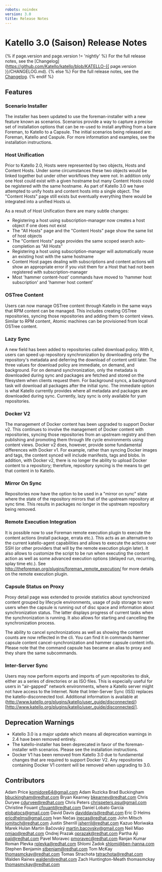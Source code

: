 ```yaml
---
robots: noindex
version: 3.0
title: Release Notes
---
```


# Katello 3.0 (Saison) Release Notes

{% if page.version and page.version != 'nightly' %}
For the full release notes, see the [Changelog](https://github.com/Katello/katello/blob/KATELLO-{{ page.version }}/CHANGELOG.md).
{% else %}
For the full release notes, see the [Changelog](https://github.com/Katello/katello/blob/master/CHANGELOG.md).
{% endif %}

## Features

### Scenario Installer

The installer has been updated to use the foreman-installer with a new feature known as scenarios. Scenarios provide a way to capture a precise set of installation options that can be re-used to install anything from a bare Foreman, to Katello to a Capsule. The initial scenarios being released are: Foreman, Katello and Caspule. For more information and examples, see the installation instructions.

### Host Unification

Prior to Katello 2.0, Hosts were represented by two objects, Hosts and Content Hosts. Under some circumstances these two objects would be linked together but under other workflows they were not. In addition only one Host could exist with a given hostname but many Content Hosts could be registered with the same hostname. As part of Katello 3.0 we have attempted to unify hosts and content hosts into a single object. The "Content Hosts" page still exists but eventually everything there would be integrated into a unified Hosts ui.

As a result of Host Unification there are many subtle changes:

 * Registering a host using subscription-manager now creates a host object if one does not exist
 * The "All Hosts" page and the "Content Hosts" page show the same list of host objects
 * The "Content Hosts" page provides the same scoped search auto-completion as "All Hosts"
 * Registering a host using subscription-manager will automatically reuse an existing host with the same hostname
 * Content Host pages dealing with subscriptions and content actions will show an appropriate error if you visit them for a Host that had not been registered with subscription-manager
 * Most 'hammer content-host' commands have moved to 'hammer host subscription' and 'hammer host content'

### OSTree Content

Users can now manage OSTree content through Katello in the same ways that RPM content can be managed. This includes creating OSTree repositories, syncing those repositories and adding them to content views. Similar to RPM content, Atomic machines can be provisioned from local OSTree content. 

### Lazy Sync

A new field has been added to repositories called download policy. With it, users can speed up repository synchronization by downloading only the repository's metadata and deferring the download of content until later. The three values for download policy are immediate, on demand, and background. For on demand synchronization, only the metadata is downloaded during sync and packages are fetched and stored on the filesystem when clients request them. For background syncs, a background task will download all packages after the initial sync. The immediate option is what Katello currently provides where all metadata and packages are downloaded during sync. Currently, lazy sync is only available for yum repositories.

### Docker V2

The management of Docker content has been upgraded to support Docker v2. This continues to involve the management of Docker content with repositories, syncing those repositories from an upstream registry and then publishing and promoting them through life cycle environments using content views. Docker v2 does, however, provide some fundamental differences with Docker v1. For example, rather than syncing Docker images and tags, the content synced will include manifests, tags and blobs. In addition, with Docker v2, there is no longer the ability to upload Docker content to a repository; therefore, repository syncing is the means to get that content in to Katello.

### Mirror On Sync

Repositories now have the option to be used in a "mirror on sync" state where the state of the repository mirrors that of the upstream repository at sync time. This results in packages no longer in the upstream repository being removed.

### Remote Execution Integration

It is possible now to use Foreman remote execution plugin to execute the content actions
(install package, errata etc.). This acts as an alternative to the current katello-agent capabilities
and allows to execute the actions over SSH (or other providers that will by the remote execution
plugin later). It also allows to customize the script to be run when executing the content action
as well as some advanced execution options (delayed run, recurring, splay time etc.).
See http://theforeman.org/plugins/foreman_remote_execution/ for more details on the remote execution plugin.

### Capsule Status on Proxy

Proxy detail page was extended to provide statistics about synchronized content grouped by lifecycle environments, usage of pulp storage to warn users when the capsule is running out of disc space and information about synchronization status. The latter displays progress of current tasks when the synchronization is running. It also allows for starting and cancelling the synchronization process.

The ability to cancel synchronizations as well as showing the content counts are now reflected in the cli. You can find it in commands hammer capsule content cancel-synchronization and hammer capsule content info. Please note that the command capsule has became an alias to proxy and they share the same subcommands.

### Inter-Server Sync

Users may now perform exports and imports of yum repositories to disk, either as a series of directories or as ISO files. This is especially useful for users in "air-gapped" network environments, where a Katello server might not have access to the Internet. Note that Inter-Server Sync (ISS) replaces the katello-disconnected tool. Additional information is available at (http://www.katello.org/plugins/katello/user_guide/disconnected/)[http://www.katello.org/plugins/katello/user_guide/disconnected/].

### 

## Deprecation Warnings

 * Katello 3.0 is a major update which means all deprecation warnings in 2.4 have been removed entirely.
 * The katello-installer has been deprecated in favor of the foreman-installer with scenarios. Please see the installation instructions.
 * Docker V1 has been removed from Katello 3.0 due to fundamental changes that are required to support Docker V2. Any repositories containing Docker V1 content will be removed when upgrading to 3.0.

## Contributors

Adam Price <komidore64@gmail.com>
Adam Ruzicka
Brad Buckingham <bbuckingham@redhat.com>
Bryan Kearney <bkearney@redhat.com>
Chris Duryee <cduryee@redhat.com>
Chris Peters <chrispeters.psu@gmail.com>
Christine Fouant <cfouant@redhat.com>
Daniel Lobato García <elobatocs@gmail.com>
David Davis <daviddavis@redhat.com>
Eric D Helms <ericdhelms@gmail.com>
Ivan Nečas <inecas@redhat.com>
John Mitsch <jomitsch@redhat.com>
Justin Sherrill <jsherril@redhat.com>
Kazuo Moriwaka
Marek Hulan
Martin Bačovský <martin.bacovsky@gmail.com>
Neil Miao <nmiao@redhat.com>
Ondrej Prazak <oprazak@redhat.com>
Partha Aji <paji@redhat.com>
Pavel Moravec <pmoravec@redhat.com>
Ranjan Kumar
Roman Plevka <rplevka@redhat.com>
Shlomi Zadok <shlomi@ben-hanna.com>
Stephen Benjamin <stbenjam@redhat.com>
Tom McKay <thomasmckay@redhat.com>
Tomas Strachota <tstrachota@redhat.com>
Walden Raines <walden@redhat.com>
Zach Huntington-Meath
thomasmckay <thomasmckay@redhat.com>
